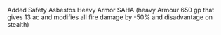 Added Safety Asbestos Heavy Armor SAHA (heavy Armour 650 gp that gives 13 ac and modifies all fire damage by -50% and disadvantage on stealth)